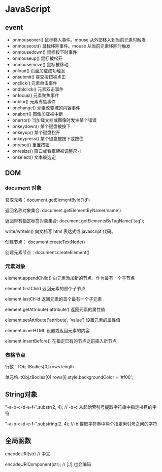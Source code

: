 # JavaScript

## event

- onmouseover() 鼠标移入事件。mouse 从外部移入到当前元素时触发
- onmouseout() 鼠标移除事件。mouse 从当前元素移除时触发
- onmousedown() 鼠标按下时事件
- onmouseup() 鼠标被松开
- onmousemove() 鼠标被移动
- onload() 页面加载成功触发
- onsubmit() 提交按钮被点击
- onclick() 元素单击事件
- ondblclick() 元素双击事件
- onfocus() 元素聚焦事件
- onblur() 元素离焦事件
- onchange() 元素改变域的内容事件
- onabort() 图像加载被中断
- onerror() 当加载文档或图像时发生某个错误
- onkeydown() 某个键盘被按下
- onkeyup() 某个键盘松开
- onkeypress() 某个键盘被按下或按住
- onreset() 重置按钮
- onresize() 窗口或看框架被调整尺寸
- onselect() 文本被选定

## DOM

### document 对象

获取元素：document.getElementById('id')

返回名称对象集合: document.getElementByName('name')

返回带有指定标签对象集合: document.getElementsByTagName('tag');

write/writeln() 向文档写 html 表达式或 javascript 代码。

创建节点： document.createTextNode()

创建元素节点：document.createElement()


### 元素对象

element.appendChild() 向元素添加新的节点，作为最有一个子节点

element.firstChild 返回元素的首个子节点

element.lastChild 返回元素的首个最有一个子元素

element.getAttribute('attribute') 返回元素的属性值

element.setAttribute('attribute', 'value') 设置元素的属性值

element.innerHTML 设置或返回元素的内容

element.insertBefore() 在指定已有的节点之前插入新节点

### 表格节点

行数：tObj.tBodies[0].rows.length

单元格. tObj.tBodies[0].rows[i].style.backgroundColor = '#f00';

## String对象

"-a-b-c-d-e-f-".substr(2, 4); // -b-c 从起始索引号提取字符串中指定书目的字符

"-a-b-c-d-e-f-".substring(2, 4); //-b 提取字符串中两个指定索引号之间的字符


## 全局函数

encodeURI(str) // 中文

encodeURIComponent(str); // [:/] 也会编码



